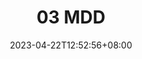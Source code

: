 ---
title: "03 MDD"
lead: "架构设计01 分析与设计"
date: 2023-04-22T12:52:56+08:00
lastmod: 2023-04-22T12:52:56+08:00
draft: false
images: []
menu:
  architecture:
    parent: "02.analysis-and-design"
weight: 1003
toc: true
---
